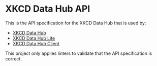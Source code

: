 # XKCD Data Hub API

This is the API specification for the XKCD Data Hub that is used by:

- [XKCD Data Hub](https://github.com/yonatankarp/xkcd-data-hub)
- [XKCD Data Hub Lite](https://github.com/yonatankarp/xkcd-data-hub-lite)
- [XKCD Data Hub Client](https://github.com/yonatankarp/xkcd-data-hub-client)

This project only applies linters to validate that the API specification is correct.
